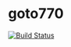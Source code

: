 # goto770

[![Build Status](https://travis-ci.org/jcsirot/goto770.svg?branch=master)](https://travis-ci.org/jcsirot/goto770)